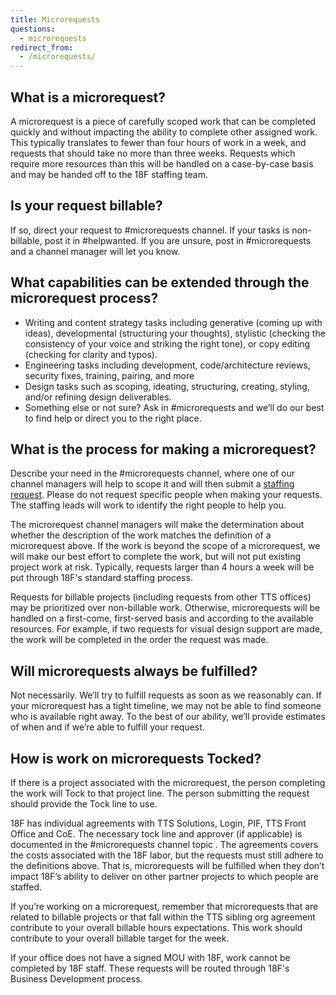 ```yaml
---
title: Microrequests
questions:
  - microrequests
redirect_from:
  - /microrequests/
---
```


## What is a microrequest?

A microrequest is a piece of carefully scoped work that can be completed quickly
and without impacting the ability to complete other assigned work. This
typically translates to fewer than four hours of work in a week, and requests
that should take no more than three weeks. Requests which require more resources
than this will be handled on a case-by-case basis and may be handed off to the
18F staffing team.

## Is your request billable?

If so, direct your request to #microrequests channel. If your tasks is
non-billable, post it in #helpwanted. If you are unsure, post in #microrequests
and a channel manager will let you know.

## What capabilities can be extended through the microrequest process?

- Writing and content strategy tasks including generative (coming up with
  ideas), developmental (structuring your thoughts), stylistic (checking the
  consistency of your voice and striking the right tone), or copy editing
  (checking for clarity and typos).
- Engineering tasks including development, code/architecture reviews, security
  fixes, training, pairing, and more
- Design tasks such as scoping, ideating, structuring, creating, styling, and/or
  refining design deliverables.
- Something else or not sure? Ask in #microrequests and we’ll do our best to
  find help or direct you to the right place.

## What is the process for making a microrequest?

Describe your need in the #microrequests channel, where one of our channel
managers will help to scope it and will then submit a
[staffing request](https://github.com/18F/staffing/issues). Please do not
request specific people when making your requests. The staffing leads will work
to identify the right people to help you.

The microrequest channel managers will make the determination about whether the
description of the work matches the definition of a microrequest above. If the
work is beyond the scope of a microrequest, we will make our best effort to
complete the work, but will not put existing project work at risk. Typically,
requests larger than 4 hours a week will be put through 18F's standard staffing
process.

Requests for billable projects (including requests from other TTS offices) may
be prioritized over non-billable work. Otherwise, microrequests will be handled
on a first-come, first-served basis and according to the available resources.
For example, if two requests for visual design support are made, the work will
be completed in the order the request was made.

## Will microrequests always be fulfilled?

Not necessarily. We’ll try to fulfill requests as soon as we reasonably can. If
your microrequest has a tight timeline, we may not be able to find someone who
is available right away. To the best of our ability, we’ll provide estimates of
when and if we’re able to fulfill your request.

## How is work on microrequests Tocked?

If there is a project associated with the microrequest, the person completing
the work will Tock to that project line. The person submitting the request
should provide the Tock line to use.

18F has individual agreements with TTS Solutions, Login, PIF, TTS Front Office
and CoE. The necessary tock line and approver (if applicable) is documented in
the #microrequests channel topic . The agreements covers the costs associated
with the 18F labor, but the requests must still adhere to the definitions above.
That is, microrequests will be fulfilled when they don’t impact 18F’s ability to
deliver on other partner projects to which people are staffed.

If you’re working on a microrequest, remember that microrequests that are
related to billable projects or that fall within the TTS sibling org agreement
contribute to your overall billable hours expectations. This work should
contribute to your overall billable target for the week.

If your office does not have a signed MOU with 18F, work cannot be completed by
18F staff. These requests will be routed through 18F's Business Development
process.
